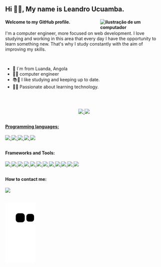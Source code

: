## Hi 👋🏽, My name is Leandro Ucuamba.
#### Welcome to my GitHub profile.  <img src="https://raw.githubusercontent.com/MicaelliMedeiros/micaellimedeiros/master/image/computer-illustration.png" alt="ilustração de um computador" min-width="200px" max-width="200px" width="200px" align="right">

I'm a computer engineer, more focused on web development. I love studying and working
in this area that every day I have the opportunity to learn something new. That's why I study constantly
with the aim of improving my skills.

<br>

- 🔰  I`m from Luanda, Angola
- 👨‍🎓 computer engineer
- 📚📝 I like studying and keeping up to date.
- 🧑‍💻 Passionate about learning technology.

<br><br>

<div align="center">
  <a href="https://github.com/LeandroUcuamba">
  <img height="180em" src="https://github-readme-stats.vercel.app/api?username=LeandroUcuamba&show_icons=true&theme=dracula&include_all_commits=true&count_private=true"/>
  <img height="180em" src="https://github-readme-stats.vercel.app/api/top-langs/?username=LeandroUcuamba&layout=compact&langs_count=7&theme=dracula"/>
</div>

##

#### Programming languages:
<div>
<a href="https://developer.mozilla.org/pt-BR/docs/Web/HTML">
  <img src="https://skillicons.dev/icons?i=html"/>
</a>
<a href="https://developer.mozilla.org/pt-BR/docs/Web/CSS">
  <img src="https://skillicons.dev/icons?i=css"/>
</a>
<a href="https://developer.mozilla.org/pt-BR/docs/Web/JavaScript">
  <img src="https://skillicons.dev/icons?i=js"/>
</a>
<a href="https://www.java.com/pt-BR/">
  <img src="https://skillicons.dev/icons?i=java"/>
</a>
<a href="https://www.php.net/">
  <img src="https://skillicons.dev/icons?i=php"/>
</a>
</div>

##

#### Frameworks and Tools:
<div>
<a href="https://vuejs.org/">
  <img src="https://skillicons.dev/icons?i=vue"/>
</a>
<a href="https://react.dev/">
  <img src="https://skillicons.dev/icons?i=react"/>
</a>
<a href="https://spring.io/">
  <img src="https://skillicons.dev/icons?i=spring"/>
</a>
<a href="https://laravel.com/">
  <img src="https://skillicons.dev/icons?i=laravel"/>
</a>
<a href="https://www.selenium.dev/">
  <img src="https://skillicons.dev/icons?i=selenium"/>
</a>
<a href="https://cucumber.io/docs/gherkin/">
  <img src="https://skillicons.dev/icons?i=gherkin"/>
</a>
<a href="https://git-scm.com/">
  <img src="https://skillicons.dev/icons?i=git"/>
</a>
<a href="https://www.jetbrains.com/idea/">
  <img src="https://skillicons.dev/icons?i=idea"/>
</a>
<a href="https://www.mysql.com/">
  <img src="https://skillicons.dev/icons?i=mysql"/>
</a>
<a href="https://www.postgresql.org/">
  <img src="https://skillicons.dev/icons?i=postgres"/>
</a>
  <a href="https://www.postman.com/">
  <img src="https://skillicons.dev/icons?i=postman"/>
</a>
<a href="https://code.visualstudio.com/">
  <img src="https://skillicons.dev/icons?i=vscode"/>
</a>
</div>

##

#### How to contact me:
<div>
<a href="https://www.linkedin.com/in/leandrosantosucuamba/" target="_blank"><img src="https://img.shields.io/badge/-LinkedIn-%230077B5?style=for-the-badge&logo=linkedin&logoColor=white" target="_blank"></a>       
</div>

##


![Snake animation](https://github.com/rafaballerini/rafaballerini/blob/output/github-contribution-grid-snake.svg)
